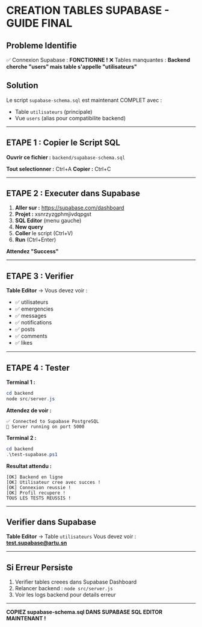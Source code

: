 # CREATION TABLES SUPABASE - GUIDE FINAL

## Probleme Identifie

✅ Connexion Supabase : **FONCTIONNE !**
❌ Tables manquantes : **Backend cherche "users" mais table s'appelle "utilisateurs"**

## Solution

Le script `supabase-schema.sql` est maintenant COMPLET avec :
- Table `utilisateurs` (principale)
- Vue `users` (alias pour compatibilite backend)

---

## ETAPE 1 : Copier le Script SQL

**Ouvrir ce fichier :** `backend/supabase-schema.sql`

**Tout selectionner :** Ctrl+A
**Copier :** Ctrl+C

---

## ETAPE 2 : Executer dans Supabase

1. **Aller sur :** https://supabase.com/dashboard
2. **Projet :** xsnrzyzgphmjivdqpgst
3. **SQL Editor** (menu gauche)
4. **New query**
5. **Coller** le script (Ctrl+V)
6. **Run** (Ctrl+Enter)

**Attendez "Success"**

---

## ETAPE 3 : Verifier

**Table Editor** → Vous devez voir :
- ✅ utilisateurs
- ✅ emergencies
- ✅ messages
- ✅ notifications
- ✅ posts
- ✅ comments
- ✅ likes

---

## ETAPE 4 : Tester

**Terminal 1 :**
```powershell
cd backend
node src/server.js
```

**Attendez de voir :**
```
✅ Connected to Supabase PostgreSQL
🚀 Server running on port 5000
```

**Terminal 2 :**
```powershell
cd backend
.\test-supabase.ps1
```

**Resultat attendu :**
```
[OK] Backend en ligne
[OK] Utilisateur cree avec succes !
[OK] Connexion reussie !
[OK] Profil recupere !
TOUS LES TESTS REUSSIS !
```

---

## Verifier dans Supabase

**Table Editor** → Table `utilisateurs`
Vous devez voir : **test.supabase@artu.sn**

---

## Si Erreur Persiste

1. Verifier tables creees dans Supabase Dashboard
2. Relancer backend : `node src/server.js`
3. Voir les logs backend pour details erreur

---

**COPIEZ supabase-schema.sql DANS SUPABASE SQL EDITOR MAINTENANT !**
